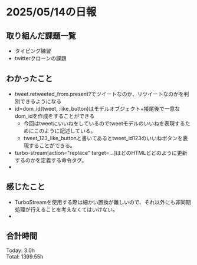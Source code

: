 # 2025/05/14の日報
## 取り組んだ課題一覧
* タイピング練習
* twitterクローンの課題
## わかったこと 
* tweet.retweeted_from.present?でツイートなのか、リツイートなのかを判別できるようになる
* id=dom_id(tweet, :like_button)はモデルオブジェクト+接尾後で一意なdom_idを作成をすることができる
  *  今回はtweetにいいねをしているのでtweetモデルのいいねを表現するためにこのように記述している。
  *  tweet_123_like_buttonと書いてあるとtweet_id123のいいねボタンを表現することができる。
* turbo-stream[action="replace" target=...]はどのHTMLどどのように更新するのかを定義する命令タグ。
*     
## 感じたこと
* TurboStreamを使用する際は細かい置換が難しいので、それ以外にも非同期処理が行えることを考えなくてはいけない。
* 
##  合計時間 
Today: 3.0h<br>
Total: 1399.55h
